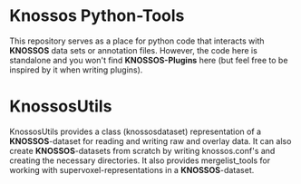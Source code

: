 # Knossos Python-Tools
This repository serves as a place for python code that interacts with **KNOSSOS** data sets or annotation files. However, the code here is standalone and you won't find **KNOSSOS-Plugins** here (but feel free to be inspired by it when writing plugins).

# KnossosUtils
KnossosUtils provides a class (knossosdataset) representation of a **KNOSSOS**-dataset for reading and writing raw and overlay data. It can also create **KNOSSOS**-datasets from scratch by writing knossos.conf's and creating the necessary directories. It also provides mergelist_tools for working with supervoxel-representations in a **KNOSSOS**-dataset.

